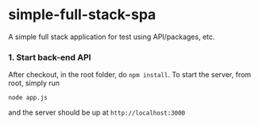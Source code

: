 # simple-full-stack-spa
A simple full stack application for test using API/packages, etc.

###  1. Start back-end API
After checkout, in the root folder, do `npm install`.
To start the server, from root, simply run
```
node app.js
```
and the server should be up at `http://localhost:3000`

